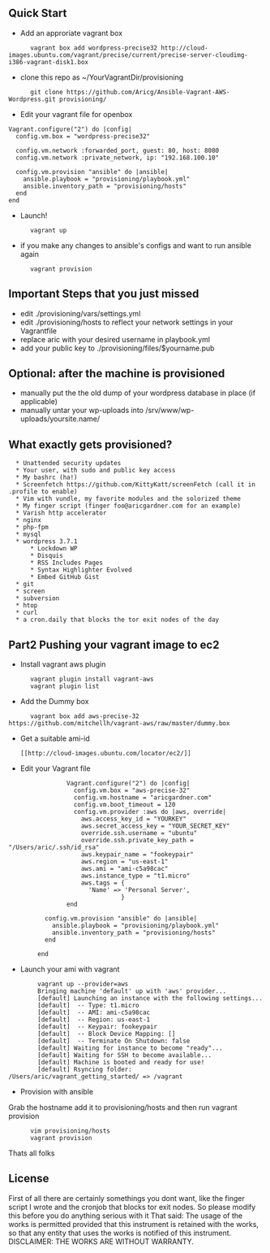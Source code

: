 Quick Start
-----

* Add an approriate vagrant box

```      
      vagrant box add wordpress-precise32 http://cloud-images.ubuntu.com/vagrant/precise/current/precise-server-cloudimg-i386-vagrant-disk1.box
```

* clone this repo as ~/YourVagrantDir/provisioning

```
      git clone https://github.com/Aricg/Ansible-Vagrant-AWS-Wordpress.git provisioning/
```

* Edit your vagrant file for openbox

```
Vagrant.configure("2") do |config|
  config.vm.box = "wordpress-precise32"

  config.vm.network :forwarded_port, guest: 80, host: 8080
  config.vm.network :private_network, ip: "192.168.100.10"

  config.vm.provision "ansible" do |ansible|
    ansible.playbook = "provisioning/playbook.yml"
    ansible.inventory_path = "provisioning/hosts"
  end
end
```

* Launch! 

```
      vagrant up
```
      
* if you make any changes to ansible's configs and want to run ansible again
    
```
      vagrant provision

```

Important Steps that you just missed
------------------------------------

* edit ./provisioning/vars/settings.yml 
* edit ./provisioning/hosts to reflect your network settings in your Vagrantfile 
* replace aric with your desired username in playbook.yml
* add your public key to ./provisioning/files/$yourname.pub

Optional: after the machine is provisioned
------------------------------------------
* manually put the the old dump of your wordpress database in place (if applicable)
* manually untar your wp-uploads into /srv/www/wp-uploads/yoursite.name/

What exactly gets provisioned?
------------------------------
      * Unattended security updates
      * Your user, with sudo and public key access
      * My bashrc (ha!)
      * Screenfetch https://github.com/KittyKatt/screenFetch (call it in .profile to enable)
      * Vim with vundle, my favorite modules and the solorized theme
      * My finger script (finger foo@aricgardner.com for an example) 
      * Varish http accelerator
      * nginx
      * php-fpm
      * mysql
      * wordpress 3.7.1
          * Lockdown WP
          * Disquis
          * RSS Includes Pages
          * Syntax Highlighter Evolved
          * Embed GitHub Gist
      * git
      * screen
      * subversion
      * htop
      * curl
      * a cron.daily that blocks the tor exit nodes of the day


Part2 Pushing your vagrant image to ec2
---------------------------------------- 

* Install vagrant aws plugin

```
      vagrant plugin install vagrant-aws
      vagrant plugin list
```

* Add the Dummy box

```
      vagrant box add aws-precise-32 https://github.com/mitchellh/vagrant-aws/raw/master/dummy.box
```

* Get a suitable ami-id

      [[http://cloud-images.ubuntu.com/locator/ec2/]]

* Edit your Vagrant file

```
                Vagrant.configure("2") do |config|
                  config.vm.box = "aws-precise-32"
                  config.vm.hostname = "aricgardner.com"
                  config.vm.boot_timeout = 120
                  config.vm.provider :aws do |aws, override|
                    aws.access_key_id = "YOURKEY"
                    aws.secret_access_key = "YOUR_SECRET_KEY"
                    override.ssh.username = "ubuntu"
                    override.ssh.private_key_path = "/Users/aric/.ssh/id_rsa"
                    aws.keypair_name = "fookeypair"
                    aws.region = "us-east-1"
                    aws.ami = "ami-c5a98cac"
                    aws.instance_type = "t1.micro"
                    aws.tags = {
                      'Name' => 'Personal Server',
                               }
                end

          config.vm.provision "ansible" do |ansible|
            ansible.playbook = "provisioning/playbook.yml"
            ansible.inventory_path = "provisioning/hosts"
          end

        end
```


* Launch your ami with vagrant  

```
        vagrant up --provider=aws
        Bringing machine 'default' up with 'aws' provider...
        [default] Launching an instance with the following settings...
        [default]  -- Type: t1.micro
        [default]  -- AMI: ami-c5a98cac
        [default]  -- Region: us-east-1
        [default]  -- Keypair: fookeypair
        [default]  -- Block Device Mapping: []
        [default]  -- Terminate On Shutdown: false
        [default] Waiting for instance to become "ready"...
        [default] Waiting for SSH to become available...
        [default] Machine is booted and ready for use!
        [default] Rsyncing folder: /Users/aric/vagrant_getting_started/ => /vagrant
```

* Provision with ansible

Grab the hostname add it to provisioning/hosts and then run vagrant provision

```
      vim provisioning/hosts
      vagrant provision
```


Thats all folks

License
-------
First of all there are certainly somethings you dont want, like the finger script I wrote and the cronjob that blocks tor exit nodes. So please modify this before you do anything serious with it
That said: The usage of the works is permitted provided that this instrument is retained with the works, so that any entity that uses the works is notified of this instrument.
DISCLAIMER: THE WORKS ARE WITHOUT WARRANTY.

